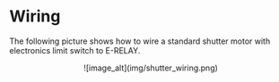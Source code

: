 Wiring
======

The following picture shows how to wire a standard shutter motor with electronics limit switch to E-RELAY.

<center>![image_alt](img/shutter_wiring.png)</center>


